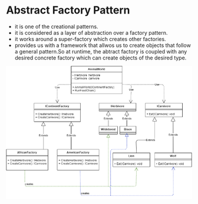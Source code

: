 # Abstract Factory Pattern

- it is one of the creational patterns.
- it is considered as a layer of abstraction over a factory pattern.
- it works around a super-factory which creates other factories.
- provides us with a framework that allwos us to create objects that follow a general pattern.So at runtime, the abtract factory is coupled with any desired concrete factory which can create objects of the desired type.

![](https://github.com/tsxepo-web/AbstractFactoryDemo/blob/main/Design.drawio.png)
